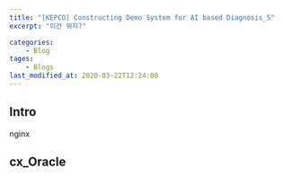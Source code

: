 ```yaml
---
title: "[KEPCO] Constructing Demo System for AI based Diagnosis_5"
excerpt: "이건 뭐지?"

categories:
    - Blog
tages:
    - Blogs
last_modified_at: 2020-03-22T12:24:00
---
```


## Intro
nginx

## cx_Oracle
